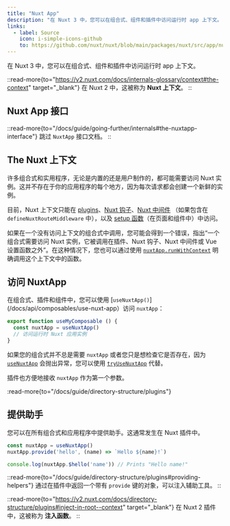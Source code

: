 ```yaml
---
title: "Nuxt App"
description: "在 Nuxt 3 中，您可以在组合式、组件和插件中访问运行时 app 上下文。"
links:
  - label: Source
    icon: i-simple-icons-github
    to: https://github.com/nuxt/nuxt/blob/main/packages/nuxt/src/app/nuxt.ts
---
```


在 Nuxt 3 中，您可以在组合式、组件和插件中访问运行时 app 上下文。

::read-more{to="https://v2.nuxt.com/docs/internals-glossary/context#the-context" target="_blank"}
在 Nuxt 2 中，这被称为 **Nuxt 上下文**。
::

## Nuxt App 接口

::read-more{to="/docs/guide/going-further/internals#the-nuxtapp-interface"}
跳过 `NuxtApp` 接口文档。
::

## The Nuxt 上下文

许多组合式和实用程序，无论是内置的还是用户制作的，都可能需要访问 Nuxt 实例。这并不存在于你的应用程序的每个地方，因为每次请求都会创建一个新鲜的实例。

目前，Nuxt 上下文只能在 [plugins](/docs/guide/directory-structure/plugins)、[Nuxt 钩子](/docs/guide/going-further/hooks)、[Nuxt 中间件](/docs/guide/directory-structure/middleware) （如果包含在 `defineNuxtRouteMiddleware` 中），以及 [setup 函数](https://vuejs.org/api/composition-api-setup.html)（在页面和组件中）中访问。

如果在一个没有访问上下文的组合式中调用，您可能会得到一个错误，指出“一个组合式需要访问 Nuxt 实例，它被调用在插件、Nuxt 钩子、Nuxt 中间件或 Vue 设置函数之外”。在这种情况下，您也可以通过使用 [`nuxtApp.runWithContext`](/docs/api/composables/use-nuxt-app#runwithcontext) 明确调用这个上下文中的函数。

## 访问 NuxtApp

在组合式、插件和组件中，您可以使用 [`useNuxtApp()`](/docs/api/composables/use-nuxt-app）访问 `nuxtApp`：

```ts [composables/useMyComposable.ts]
export function useMyComposable () {
  const nuxtApp = useNuxtApp()
  // 访问运行时 Nuxt 应用实例
}
```

如果您的组合式并不总是需要 `nuxtApp` 或者您只是想检查它是否存在，因为 [`useNuxtApp`](/docs/api/composables/use-nuxt-app) 会抛出异常，您可以使用 [`tryUseNuxtApp`](/docs/api/composables/use-nuxt-app#tryusenuxtapp) 代替。

插件也方便地接收 `nuxtApp` 作为第一个参数。

:read-more{to="/docs/guide/directory-structure/plugins"}

## 提供助手

您可以在所有组合式和应用程序中提供助手。这通常发生在 Nuxt 插件中。

```ts
const nuxtApp = useNuxtApp()
nuxtApp.provide('hello', (name) => `Hello ${name}!`)

console.log(nuxtApp.$hello('name')) // Prints "Hello name!"
```

::read-more{to="/docs/guide/directory-structure/plugins#providing-helpers"}
通过在插件中返回一个带有 `provide` 键的对象，可以注入辅助工具。
::

::read-more{to="https://v2.nuxt.com/docs/directory-structure/plugins#inject-in-root--context" target="_blank"}
在 Nuxt 2 插件中，这被称为 **注入函数**。
::
